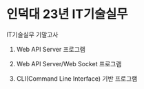 # 인덕대 23년 IT기술실무
IT기술실무 기말고사


01. Web API Server 프로그램

02. Web API Server/Web Socket 프로그램

03. CLI(Command Line Interface) 기반 프로그램
